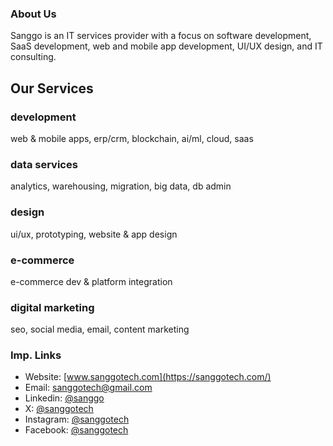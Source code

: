 ### About Us
Sanggo is an IT services provider with a focus on software development, SaaS development, web and mobile app development, UI/UX design, and IT consulting.

## Our Services  

### development  
web & mobile apps, erp/crm, blockchain, ai/ml, cloud, saas  

### data services  
analytics, warehousing, migration, big data, db admin  

### design  
ui/ux, prototyping, website & app design  

### e-commerce  
e-commerce dev & platform integration  

### digital marketing  
seo, social media, email, content marketing  

### Imp. Links
- Website: [www.sanggotech.com](https://sanggotech.com/)
- Email: [sanggotech@gmail.com](mailto:sanggotech@gmail.com)
- Linkedin: [@sanggo](https://www.linkedin.com/company/sanggo)
- X: [@sanggotech](https://x.com/sanggotech)
- Instagram: [@sanggotech](https://www.instagram.com/sanggotech/)
- Facebook: [@sanggotech](https://www.facebook.com/sanggotech)
